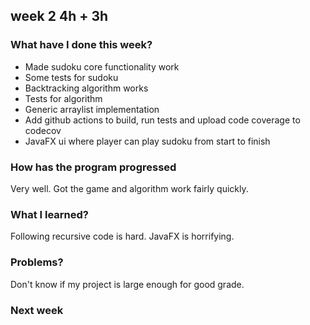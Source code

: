 ## week 2 4h + 3h

### What have I done this week?
- Made sudoku core functionality work
- Some tests for sudoku
- Backtracking algorithm works
- Tests for algorithm
- Generic arraylist implementation
- Add github actions to build, run tests and upload code coverage to codecov
- JavaFX ui where player can play sudoku from start to finish

### How has the program progressed
Very well. Got the game and algorithm work fairly quickly. 

### What I learned?
Following recursive code is hard. JavaFX is horrifying.

### Problems?
Don't know if my project is large enough for good grade.

### Next week
